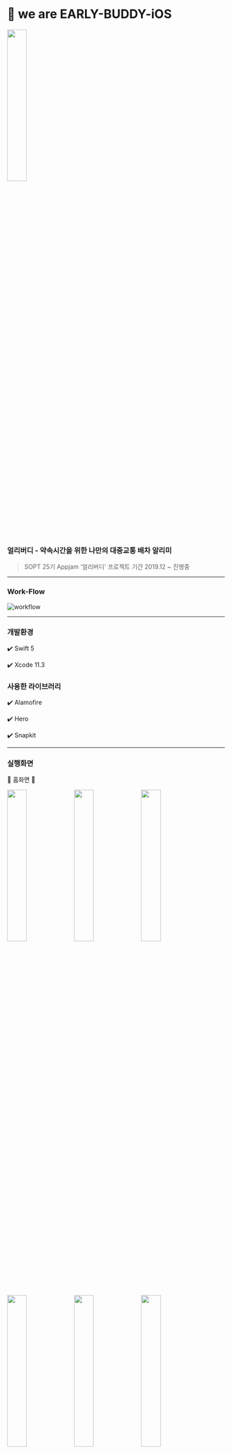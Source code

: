 # 🐥 we are EARLY-BUDDY-iOS

<img src="./images/eb_ic.png" width="30%" height="30%"></img>

### 얼리버디 - 약속시간을 위한 나만의 대중교통 배차 알리미

> SOPT 25기 Appjam '얼리버디'
> 프로젝트 기간 2019.12 ~ 진행중
------

### Work-Flow

![workflow](./images/workflow.png)

------

### 개발환경 

✔️ Swift 5

✔️ Xcode 11.3

### 사용한 라이브러리

✔️ Alamofire

✔️ Hero

✔️ Snapkit

------

### 실행화면

🐧 홈화면 🐧

<img src="./images/home1.png" width="30%" height="30%"></img>
<img src="./images/home2.png" width="30%" height="30%"></img>
<img src="./images/home3.png" width="30%" height="30%"></img>
<img src="./images/home4.png" width="30%" height="30%"></img>
<img src="./images/home5.png" width="30%" height="30%"></img>
<img src="./images/home6.png" width="30%" height="30%"></img>
<img src="./images/home7.png" width="30%" height="30%"></img>
<img src="./images/home8.png" width="30%" height="30%"></img>
<img src="./images/s1.png" width="30%" height="30%"></img>
<img src="./images/s2.png" width="30%" height="30%"></img>
<img src="./images/s3.png" width="30%" height="30%"></img>
<img src="./images/s4.png" width="30%" height="30%"></img>
<img src="./images/1.png" width="30%" height="30%"></img>
<img src="./images/2.png" width="30%" height="30%"></img>
<img src="./images/3.png" width="30%" height="30%"></img>
<img src="./images/4.png" width="30%" height="30%"></img>
<img src="./images/5.png" width="30%" height="30%"></img>
<img src="./images/6.png" width="30%" height="30%"></img>


🐧 일정등록 🐧

------

### 기능소개

|       기능        | 우선순위 |          개발여부          |                    담당                    |
| :---------------: | :------: | :------------------------: | :----------------------------------------: |
|     푸시알람      |  1순위   | 개발자 계정 없어 진행 불가 |                     -                      |
|        홈         |  1순위   |  뷰 완성<br />통신 진행중  |                    현지                    |
|     일정 등록     |  1순위   |  뷰 완성<br />통신 진행중  |                    현지                    |
|     주소 검색     |  1순위   |  뷰 완성<br />통신 진행중  |                    현지                    |
|   경로 보여주기   |  1순위   |  뷰 완성<br />통신 진행중  |                    현지                    |
|    정거장 위치    |  1순위   |         뷰 진행중          |                    현지                    |
|   일정 상세보기   |  1순위   |  뷰 완성<br />통신 진행중  |                    현지                    |
|     최초사용      |  2순위   |  뷰 완성<br />통신 진행중  |                    경선                    |
| 로그인 / 회원가입 |  2순위   |  뷰 완성<br />통신 진행중  |                    경선                    |
|      캘린더       |  2순위   |         뷰 진행중          | 뷰 기능 - 현지<br />라이브러리 수정 - 효진 |
|    마이페이지     |  3순위   |         뷰 진행중          |                    현지                    |

------

### 문제점과 해결방법

🆘 경로 뷰를 동적으로 움직이는 것에 어려움을 겪음

✔️ 테이블 뷰 안에 컬렉션 뷰 넣어서 셀의 width를 동적으로 그림

✔️ 테이블 뷰에서 expandable 효과를 적용해 경로를 그림

```swift
// 뷰에 나타나는 경로 계산
func timeRate(dummySet: [Route]) -> [Double] {
        // view width 318
        var ratio = [Double]()
        dummySet.forEach {
            if $0.type != .none {
                ratio.append(Double(318/90) * Double($0.min!))
            } else {
                ratio.append(10.0)
            }
        }
        print("*****\(ratio)")
        return ratio
}

// 테이블 뷰 프로토콜 정의 (더미데이터)
extension SelectPathViewController: UITableViewDelegate, UITableViewDataSource {
    
    func tableView(_ tableView: UITableView, numberOfRowsInSection section: Int) -> Int {
        return 3
    }
    
    func tableView(_ tableView: UITableView, cellForRowAt indexPath: IndexPath) -> UITableViewCell {
        let cell = tableView.dequeueReusableCell(withIdentifier: "PathCell", for: indexPath) as! PathCell
        let path = paths[indexPath.row]
        
        cell.totalTimeLabel.text = path.totalTimeLabel
        cell.totalTransport.text = path.totalTransport
        cell.transferCount.text = path.transferCount
        cell.totalWalkTime.text = path.totalWalkTime
        cell.totalCost.text = path.totalCost
        cell.testSet = testSet
        cell.ratio = timeRate(dummySet: testSet)
        
        return cell
    }
    
    func tableView(_ tableView: UITableView, heightForRowAt indexPath: IndexPath) -> CGFloat {
        return 150
    }
}
```

🆘 네비게이션 바를 커스텀하고, 다른 스토리보드로 네비게이션 연결하는 것에 어려움을 겪음

✔️ 다른 스토리보드로 연결할 때 pushViewController를 사용해서 연결하고, 코드로 네비게이션 바를 커스텀

```swift
override func viewWillAppear(_ animated: Bool) {
  ...
        addImageButton.addTarget(self, action: #selector(goToMine), for: .touchUpInside)
  ...
}

// 다른 스토리보드로 화면 전환
@objc func goToMine() {
                guard let nextVC = UIStoryboard(name: "Schedule", bundle: nil).instantiateViewController(withIdentifier: "MainScheduleViewController") as? MainScheduleViewController else { return }
        nextVC.modalPresentationStyle = .fullScreen
        self.navigationController?.pushViewController(nextVC, animated: true)
}

// 네비게이션 바 커스텀 함수
func customNavigationBar() {
        self.view.layer.backgroundColor = UIColor.white.cgColor
        self.navigationController?.setNavigationBarHidden(false, animated: true)
        self.title = "장소 선택"
        self.navigationController?.navigationBar.titleTextAttributes = [.foregroundColor: UIColor.white, .font: UIFont(name: "NotoSansKR-Medium", size: 18)!, .kern: CGFloat(-0.9)]
        self.navigationController?.navigationBar.barTintColor = UIColor.mainblue
        self.navigationController?.navigationBar.shadowImage = UIImage()
        self.navigationController?.navigationBar.isTranslucent = false
        self.navigationController?.navigationBar.backIndicatorImage = UIImage(named: "ic_back")
        self.navigationController?.navigationBar.backIndicatorTransitionMaskImage = UIImage(named: "ic_back")
        self.navigationController?.navigationBar.topItem?.title = ""
        self.navigationController?.navigationBar.tintColor = UIColor.white
}
```

🆘 dismiss되는 팝업 뷰에서 기존 뷰로 데이터를 전달하는 것에 어려움을 겪음

✔️ 프로토콜을 정의해 Delegate Pattern 적용

```swift
// dismiss되는 뷰 컨트롤러
protocol SendDataDelegate {
    func sendData(data: String)
}

class PreferPopUpViewController: UIViewController {
  var delegate: SendDataDelegate?
  
  @IBAction func confirmAction(_ sender: UIButton) {
        if !allCheckImg.isHidden {
            if let data = allLabel.titleLabel?.text {
                delegate?.sendData(data: data)
                dismiss(animated: true, completion: nil)
            }
        } else if !busCheckImg.isHidden {
            if let data = busLabel.titleLabel?.text {
                delegate?.sendData(data: data)
                dismiss(animated: true, completion: nil)
            }
        } else {
            if let data = subwayLabel.titleLabel?.text {
                delegate?.sendData(data: data)
                dismiss(animated: true, completion: nil)
            }
        }
    } 
}

// 값을 전달받는 뷰 컨트롤러

class SelectPathViewController: UIViewController, SendDataDelegate {
  // delegate 함수 정의
  func sendData(data: String) {
        preferLabel.text = data
  }
```

🆘 팝업 창에서 버튼을 클릭하면 홈으로 네비게이션 pop 되어야하는 효과가 있었는데, 팝업 뷰에는 navigation controller가 연결되어있지 않아 pop이 적용되지 않았음

✔️  onFinished(), onComplete() 함수를 적용해 해결

```swift
// 팝업 뷰 컨트롤러
class PopUpViewController: UIViewController {
  var onFinished: (() -> Void)?
  var onComplete: (() -> Void)?
  
  override func viewDidLoad() {
      super.viewDidLoad()
      self.homeButton.addTarget(self, action: #selector(goToHome), for: .touchUpInside)
      self.checkButton.addTarget(self, action: #selector(goToDetail), for: .touchUpInside)
  }
  
  @objc func goToHome() {
        self.confirm = false
        self.dismiss(animated: true)
        onFinished?()
  }
  
  @objc func goToDetail() {
        self.confirm = true
        print("goToDetail \(confirm)")
        self.dismiss(animated: true)
        onComplete?()
  }
}

// 팝업 뷰를 띄우는 뷰 컨트롤러
    @IBAction func showConfirmAction(_ sender: UIButton) {
      let storyboard = UIStoryboard(name: "Schedule", bundle: nil)
      let myAlert = storyboard.instantiateViewController(withIdentifier: "PopUpViewController") as! PopUpViewController
      myAlert.modalPresentationStyle = UIModalPresentationStyle.overCurrentContext
      myAlert.modalTransitionStyle = UIModalTransitionStyle.crossDissolve
      guard let nextVC = UIStoryboard(name: "Schedule", bundle: nil).instantiateViewController(identifier: "DetailScheduleViewController") as? DetailScheduleViewController else { return }
      nextVC.modalPresentationStyle = .fullScreen
        
      myAlert.onFinished = { [weak self] in
          self?.navigationController?.popViewController(animated: true)
      }
        
      myAlert.onComplete = { [weak self] in
          self?.navigationController?.pushViewController(nextVC, animated: true)
      }
        
      self.present(myAlert, animated: true, completion: nil)
    }
```

🆘 통신 시 접근시간 초과의 이슈가 있었음

✔️  대중적인 이슈지만, 아직 해결법을 찾지 못함
------
### 얼리버디 iOS 개발자 
👩🏻‍💻 (리드) [김현지](https://github.com/khyunjiee)</br>
 - SOPT 25기 iOS 파트 YB 김현지입니다 :)</br>
 - 좋은 팀원들 덕분에 행복한 앱잼 중입니다 !!</br>
 👩🏻‍💻 (서포트) [박경선](https://github.com/gngsn)</br>
 👩🏻‍💻 [황효진](https://github.com/hwang-hyojin)</br>
 - SOPT 25기 iOS 파트 YB 황효진입니다!</br>
 - 귀여운 이비 보면서 힘내는 중➿🐦


